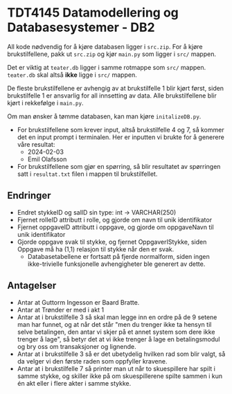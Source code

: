 # TDT4145 Datamodellering og Databasesystemer - DB2

All kode nødvendig for å kjøre databasen ligger i `src.zip`. For å kjøre brukstilfellene, pakk ut `src.zip` og kjør `main.py` som ligger i `src/` mappen.

Det er viktig at `teater.db` ligger i samme rotmappe som `src/` mappen. `teater.db` skal altså **ikke** ligge i `src/` mappen.

De fleste brukstilfellene er avhengig av at brukstilfelle 1 blir kjørt først, siden brukstilfelle 1 er ansvarlig for all innsetting av data. Alle brukstilfellene blir kjørt i rekkefølge i `main.py`.

Om man ønsker å tømme databasen, kan man kjøre `initalizeDB.py`.

- For brukstilfellene som krever input, altså brukstilfelle 4 og 7, så kommer det en input prompt i terminalen. Her er inputten vi brukte for å generere våre resultat:
  - 2024-02-03
  - Emil Olafsson
- For brukstilfellene som gjør en spørring, så blir resultatet av spørringen satt i `resultat.txt` filen i mappen til brukstilfellet.

## Endringer

- Endret stykkeID og salID sin type: int -> VARCHAR(250)
- Fjernet rolleID attributt i rolle, og gjorde om navn til unik identifikator
- Fjernet oppgaveID attributt i oppgave, og gjorde om oppgaveNavn til unik identifikator
- Gjorde oppgave svak til stykke, og fjernet OppgaverIStykke, siden Oppgave må ha (1,1) relasjon til stykke når den er svak.
  - Databasetabellene er fortsatt på fjerde normalform, siden ingen ikke-trivielle funksjonelle avhengigheter ble generert av dette.

## Antagelser

- Antar at Guttorm Ingesson er Baard Bratte.
- Antar at Trønder er med i akt 1
- Antar at i brukstilfelle 3 så skal man legge inn en ordre på de 9 setene man har funnet, og at når det står "men du trenger ikke ta hensyn til selve betalingen, den antar vi skjer på et annet system som dere ikke trenger å lage", så betyr det at vi ikke trenger å lage en betalingsmodul og bry oss om transaksjoner og lignende.
- Antar at i brukstilfelle 3 så er det ubetydelig hvilken rad som blir valgt, så da velger vi den første raden som oppfyller kravene.
- Antar at i brukstilfelle 7 så printer man ut når to skuespillere har spilt i samme stykke, og skiller ikke på om skuespillerene spilte sammen i kun én akt eller i flere akter i samme stykke.
